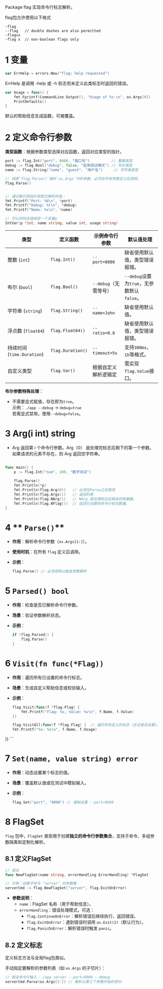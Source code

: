Package flag 实现命令行标志解析。

flag包允许使用以下格式

```
-flag
--flag   // double dashes are also permitted
-flag=x
-flag x  // non-boolean flags only
```
# 1 变量

```go
var ErrHelp = errors.New("flag: help requested")
```

ErrHelp 是调用 -help 或 -h 标志但未定义此类标志时返回的错误。

```go
var Usage = func() {
	fmt.Fprintf(CommandLine.Output(), "Usage of %s:\n", os.Args[0])
	PrintDefaults()
}
```

默认的帮助信息生成函数，可被覆盖。

# 2 定义命令行参数

**类型函数​**​：根据参数类型选择对应函数，返回对应类型的指针。

```go
port := flag.Int("port", 8080, "端口号")          // 整数类型
debug := flag.Bool("debug", false, "启用调试模式") // 布尔类型
name := flag.String("name", "guest", "用户名")     // 字符串类型

// 调用`flag.Parse()`解析`os.Args`中的参数，必须在所有参数定义后调用。
flag.Parse()


// 通过解引用指针获取已解析的值：
fmt.Printf("Port: %d\n", *port)
fmt.Printf("Debug: %t\n", *debug)
fmt.Printf("Name: %s\n", *name)

// 可以将标志值绑定一个变量p
IntVar(p *int, name string, value int, usage string)
```

| ​**​类型​**​             | ​**​定义函数​**​      | ​**​示例命令行参数​**​ | ​**​默认值处理​**​                    |
| ---------------------- | ----------------- | --------------- | -------------------------------- |
| 整数 (`int`)             | `flag.Int()`      | `--port=8080`   | 缺省使用默认值，类型错误报错。                  |
| 布尔 (`bool`)            | `flag.Bool()`     | `--debug`（无需等号） | `--debug`设置为`true`，无参数默认`false`。 |
| 字符串 (`string`)         | `flag.String()`   | `--name=John`   | 缺省使用默认值。                         |
| 浮点数 (`float64`)        | `flag.Float64()`  | `--ratio=0.8`   | 缺省使用默认值，类型错误报错。                  |
| 持续时间 (`time.Duration`) | `flag.Duration()` | `--timeout=5s`  | 支持`300ms`、`1h`等格式。               |
| 自定义类型                  | `flag.Var()`      | 根据自定义解析逻辑定      | 需实现`flag.Value`接口。               |
**布尔参数特殊处理​**​：

- 不需要显式赋值，存在即为`true`。  
    示例：`./app --debug` → `debug=true`  
    若需显式禁用，使用`--debug=false`。
# 3 Arg(i int) string

- Arg 返回第 i 个命令行参数。Arg（0） 是处理完标志后剩下的第一个参数。如果请求的元素不存在，则 Arg 返回空字符串。

```go
  
func main() {  
    p := flag.Int("num", 100, "数字测试")  
  
    flag.Parse()  
    fmt.Println(*p)  
    fmt.Println(flag.Arg(0))   // 必须在Parse之后使用
    fmt.Println(flag.Args())   // 返回列表
    fmt.Println(flag.NArg())   // NArg 是处理标志后剩余的参数数。
    fmt.Println(flag.NFlag())  // 返回已设置的命令行标志数量。
}

```

# 4 ** `Parse()`​**​

- ​**​作用​**​：解析命令行参数（`os.Args[1:]`）。
- ​**​使用时机​**​：在所有 `flag` 定义后调用。
- ​**​示例​**​：

    ```go
    flag.Parse() // 必须调用以触发参数解析
    ```

# 5 ​**​ `Parsed() bool`​**​

- ​**​作用​**​：检查是否已解析命令行参数。
- ​**​场景​**​：验证参数解析状态。
- ​**​示例​**​：
 
    ```go
    if !flag.Parsed() {
        flag.Parse()
    }
    ```
# 6 **`Visit(fn func(*Flag))`​**​

- ​**​作用​**​：遍历所有已设置的命令行标志。
- ​**​场景​**​：生成自定义帮助信息或校验输入。
- ​**​示例​**​：

    ```go
    flag.Visit(func(f *flag.Flag) {
        fmt.Printf("Flag: %s, Value: %v\n", f.Name, f.Value)
    })

    flag.VisitAll(func(f *flag.Flag) {  // 遍历所有定义的标志（无论是否设置）。
    fmt.Printf("%s: %s\n", f.Name, f.Usage) 
})
    ```

# 7 **`Set(name, value string) error`​**​

- ​**​作用​**​：动态设置某个标志的值。
- ​**​场景​**​：覆盖默认值或在测试中模拟输入。
- ​**​示例​**​：

    ```go
    flag.Set("port", "9090") // 强制设置 --port=9090
    ```
# 8 FlagSet

`flag` 包中，`FlagSet` 类型用于创建 ​**​独立的命令行参数集合​**​，支持子命令、多组参数隔离和定制化解析。

## 8.1 定义FlagSet

```go
// 语法
func NewFlagSet(name string, errorHandling ErrorHandling) *FlagSet

// 示例：创建子命令 "server" 的参数集
serverCmd := flag.NewFlagSet("server", flag.ExitOnError)
```

- ​**​参数说明​**​：
    - `name`：FlagSet 名称（用于帮助信息）。
    - `errorHandling`：错误处理模式，可选：
        - `flag.ContinueOnError`：解析错误后继续执行，返回错误。
        - `flag.ExitOnError`：遇到错误时调用 `os.Exit(2)`（默认行为）。
        - `flag.PanicOnError`：解析错误时触发 `panic`。

## 8.2 定义标志

定义标志方法与全局flag包类似。

手动指定要解析的参数列表（如 `os.Args` 的子切片）：

```go
// 假设命令行输入：./app server --port=9090 --debug
serverCmd.Parse(os.Args[2:]) // 解析从第三个参数开始的部分
```